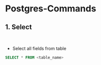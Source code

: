 # Postgres-Commands

## 1. Select

<br />

* Select all fields from table

```sql
SELECT * FROM <table_name>
```
